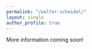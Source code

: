 ```yaml
---
permalink: "/walter-scheidel/"
layout: single
author_profile: true
---
```

More information coming soon!
